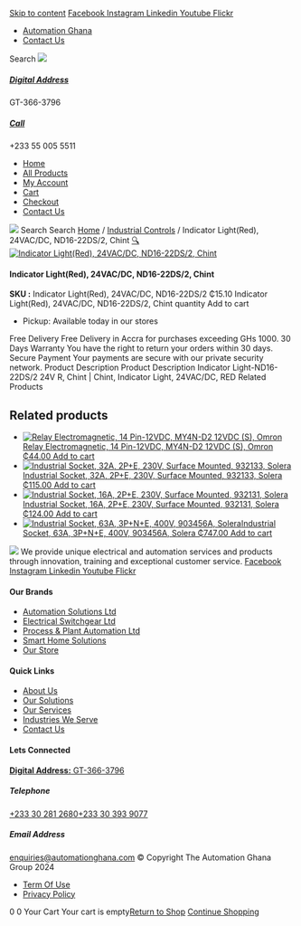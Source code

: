 [Skip to content](https://store.automationghana.com/product/indicator-light-nd16-22ds-2-24v-r-chint/#content)
[ Facebook ](https://www.facebook.com/automationgh/) [ Instagram ](https://www.instagram.com/automationgh/) [ Linkedin ](https://www.linkedin.com/company/the-automation-ghana-limited/) [ Youtube ](https://www.youtube.com/channel/UCurrRDUSm5oIW39VXjn1u0w) [ Flickr ](https://www.flickr.com/photos/181794037@N07/)
  * [ Automation Ghana ](https://automationghana.com)
  * [ Contact Us ](https://store.automationghana.com/contact/)


Search
[ ![](https://store.automationghana.com/wp-content/uploads/2024/04/Website-TAGG-Logo-BLUE.png) ](https://store.automationghana.com/)
[ ](https://maps.app.goo.gl/m4xeaagWCNbLk4jM6)
#####  [ Digital Address ](https://maps.app.goo.gl/m4xeaagWCNbLk4jM6)
GT-366-3796 
[ ](tel:+233550055511)
#####  [ Call ](tel:+233550055511)
+233 55 005 5511 
  * [Home](https://store.automationghana.com/)
  * [All Products](https://store.automationghana.com/shop/)
  * [My Account](https://store.automationghana.com/my-account/)
  * [Cart](https://store.automationghana.com/cart/)
  * [Checkout](https://store.automationghana.com/checkout/)
  * [Contact Us](https://store.automationghana.com/contact/)


[![](https://store.automationghana.com/wp-content/uploads/2024/04/AutomationGhana_logo_white.png)](https://store.automationghana.com)
Search
Search
[Home](https://store.automationghana.com) / [Industrial Controls](https://store.automationghana.com/product-category/industrial-controls/) / Indicator Light(Red), 24VAC/DC, ND16-22DS/2, Chint
[🔍](https://store.automationghana.com/product/indicator-light-nd16-22ds-2-24v-r-chint/)
[![Indicator Light\(Red\), 24VAC/DC, ND16-22DS/2, Chint](https://store.automationghana.com/wp-content/uploads/2020/04/ND16-22DS_4-AC_DC-230V-R.jpg)](https://store.automationghana.com/wp-content/uploads/2020/04/ND16-22DS_4-AC_DC-230V-R.jpg)
####  Indicator Light(Red), 24VAC/DC, ND16-22DS/2, Chint 
**SKU :** Indicator Light(Red), 24VAC/DC, ND16-22DS/2 
₵15.10
Indicator Light(Red), 24VAC/DC, ND16-22DS/2, Chint quantity
Add to cart
  * Pickup: Available today in our stores


Free Delivery 
Free Delivery in Accra for purchases exceeding GHs 1000. 
30 Days Warranty 
You have the right to return your orders within 30 days. 
Secure Payment 
Your payments are secure with our private security network. 
Product Description
Product Description
Indicator Light-ND16-22DS/2 24V R, Chint | Chint, Indicator Light, 24VAC/DC, RED 
Related Products 
## Related products
  * [![Relay Electromagnetic, 14 Pin-12VDC, MY4N-D2 12VDC \(S\), Omron](https://store.automationghana.com/wp-content/uploads/2020/04/14-Pin-Relay-MY4N-D2-24DC-S-Omron.jpg)Relay Electromagnetic, 14 Pin-12VDC, MY4N-D2 12VDC (S), Omron ₵44.00 ](https://store.automationghana.com/product/14-pin-relay-my4n-d2-12vdc-s-omron/)
[Add to cart](https://store.automationghana.com/product/indicator-light-nd16-22ds-2-24v-r-chint/?add-to-cart=1600)
  * [![Industrial Socket, 32A, 2P+E, 230V, Surface Mounted, 932133, Solera](https://store.automationghana.com/wp-content/uploads/2020/04/932133.png)Industrial Socket, 32A, 2P+E, 230V, Surface Mounted, 932133, Solera ₵115.00 ](https://store.automationghana.com/product/surface-mounted-socket-932133-solera/)
[Add to cart](https://store.automationghana.com/product/indicator-light-nd16-22ds-2-24v-r-chint/?add-to-cart=1536)
  * [![Industrial Socket, 16A, 2P+E, 230V, Surface Mounted, 932131, Solera](https://store.automationghana.com/wp-content/uploads/2020/02/SOLERA-21-300x300.jpg)Industrial Socket, 16A, 2P+E, 230V, Surface Mounted, 932131, Solera ₵124.00 ](https://store.automationghana.com/product/socket-932131-solera/)
[Add to cart](https://store.automationghana.com/product/indicator-light-nd16-22ds-2-24v-r-chint/?add-to-cart=1534)
  * [![Industrial Socket, 63A, 3P+N+E, 400V, 903456A, Solera](https://store.automationghana.com/wp-content/uploads/2020/04/903456A.png)Industrial Socket, 63A, 3P+N+E, 400V, 903456A, Solera ₵747.00 ](https://store.automationghana.com/product/industrial-socket-903456a-solera/)
[Add to cart](https://store.automationghana.com/product/indicator-light-nd16-22ds-2-24v-r-chint/?add-to-cart=1514)


![](https://store.automationghana.com/wp-content/uploads/2024/04/AutomationGhana_logo_white.png)
We provide unique electrical and automation services and products through innovation, training and exceptional customer service.
[ Facebook ](https://www.facebook.com/automationgh/) [ Instagram ](https://www.instagram.com/automationgh/) [ Linkedin ](https://www.linkedin.com/company/the-automation-ghana-limited/) [ Youtube ](https://www.youtube.com/channel/UCurrRDUSm5oIW39VXjn1u0w) [ Flickr ](https://www.flickr.com/photos/181794037@N07/)
#### Our Brands
  * [ Automation Solutions Ltd ](https://store.automationghana.com/product/indicator-light-nd16-22ds-2-24v-r-chint/)
  * [ Electrical Switchgear Ltd ](https://store.automationghana.com/product/indicator-light-nd16-22ds-2-24v-r-chint/)
  * [ Process & Plant Automation Ltd ](https://store.automationghana.com/product/indicator-light-nd16-22ds-2-24v-r-chint/)
  * [ Smart Home Solutions ](https://store.automationghana.com/product/indicator-light-nd16-22ds-2-24v-r-chint/)
  * [ Our Store ](https://store.automationghana.com/product/indicator-light-nd16-22ds-2-24v-r-chint/)


#### Quick Links
  * [ About Us ](https://store.automationghana.com/product/indicator-light-nd16-22ds-2-24v-r-chint/)
  * [ Our Solutions ](https://store.automationghana.com/product/indicator-light-nd16-22ds-2-24v-r-chint/)
  * [ Our Services ](https://store.automationghana.com/product/indicator-light-nd16-22ds-2-24v-r-chint/)
  * [ Industries We Serve ](https://store.automationghana.com/product/indicator-light-nd16-22ds-2-24v-r-chint/)
  * [ Contact Us ](https://store.automationghana.com/product/indicator-light-nd16-22ds-2-24v-r-chint/)


#### Lets Connected
[**Digital Address:** GT-366-3796](https://maps.app.goo.gl/m4xeaagWCNbLk4jM6)
#####  Telephone 
[ +233 30 281 2680](tel:+233302812680)[+233 30 393 9077](https://store.automationghana.com/product/indicator-light-nd16-22ds-2-24v-r-chint/+233303939077)
#####  Email Address 
enquiries@automationghana.com 
© Copyright The Automation Ghana Group 2024
  * [ Term Of Use ](https://store.automationghana.com/product/indicator-light-nd16-22ds-2-24v-r-chint/)
  * [ Privacy Policy ](https://store.automationghana.com/product/indicator-light-nd16-22ds-2-24v-r-chint/)


0
0
Your Cart
Your cart is empty[Return to Shop](https://store.automationghana.com/shop/)
[Continue Shopping](https://store.automationghana.com/product/indicator-light-nd16-22ds-2-24v-r-chint/)
